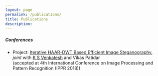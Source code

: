```yaml
---
layout: page
permalink: /publications/
title: Publications
description: 
---
```


##### Conferences

* Project: <a class="page-link" href="https://pdfs.semanticscholar.org/80e6/f5ec1b39b8913718c871929a964ccba8e80c.pdf">Iterative HAAR-DWT Based Efficient Image Steganography</a>,  
_joint_ with <a href="http://home.iitk.ac.in/~venkats/">K S Venkatesh</a> and Vikas Patidar  
(accepted at 4th International Conference on Image Processing and Pattern Recognition (IPPR 2018))